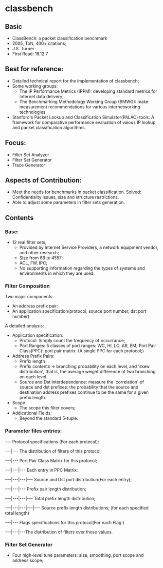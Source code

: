 # classbench

## Basic
* ClassBench: a packet classification benchmark
* 2005, ToN, 400+ citations;
* J.S. Turner
* First Read: 16.12.7

## Best for reference:
* Detailed technical report for the implementation of classbench;
* Some working groups:
  - The IP Performance Metrics (IPPM): developing standard metrics for Internet data delivery;
  - The Benchmarking Methodology Working Group (BMWG): make measurement recommendations for various internetworking technologies.
* Stanford's Packet Lookup and Classification Simulator(PALAC) tools: A framework for comparative performance evaluation of vaious IP lookup and packet classification algorithms.

## Focus:
* Filter Set Analyzer
* Filter Set Generator
* Trace Generator

## Aspects of Contribution:
* Meet the needs for benchmarks in packet classification. Solved: Confidentiality issues, size and structure restrictions.
* Able to adjust some parameters in filter sets generation.

## Contents
### Base:
* 12 real filter sets;
  - Provided by Internet Service Providers, a network equipment vendor, and other research;
  - Size from 68 to 4557;
  - ACL, FW, IPC;
  - No supporting information regarding the types of systems and environments in which
they are used.

### Filter Composition
Two major components:
* An address prefix pair;
* An application specification(protocol, source port number, dst port number)

A detailed analysis:
* Application specification:
  - Protocol: Simply count the frequency of occurrance;
  - Port Ranges: 5 classes of port ranges: WC, HI, LO, AR, EM; Port Pair Class(PPC): port pair matrix. (A single PPC for each protocol;)
* Address Prefix Pairs:
  - Prefix length
  - Prefix contents -> branching probability on each level, and 'skew distribution', that is, the average weight difference of two branching on each level.
  - Source and Dst interdependence: measure the 'correlation' of source and dst prefixes: the probability that the source and destination address prefixes continue to be the same for a given prefix length.
* Scope
  - The scope this filter covers;
* Addicational Fields:
  - Beyond the standard 5-tuple.

### Parameter files entries:
--- Protocol specifications (For each protocol):

---|--- The distribution of filters of this protocol;

---|--- Port Pair Class Matrix for this protocol;

---|---|--- Each entry in PPC Matrix:

---|---|---|--- Source and Dst port distribution(For each entry);

---|---|--- Prefix pair length distribution;

---|---|---|--- Total prefix length distribution;

---|---|---|---|--- Source prefix length distributions; (for each specified total length)

---|--- Flags specifications for this protocol(For each Flag:)

---|---|---The distribution of filters over those values.

### Filter Set Generator
* Four high-level tune parameters: size, smoothing, port scope and address scope;
